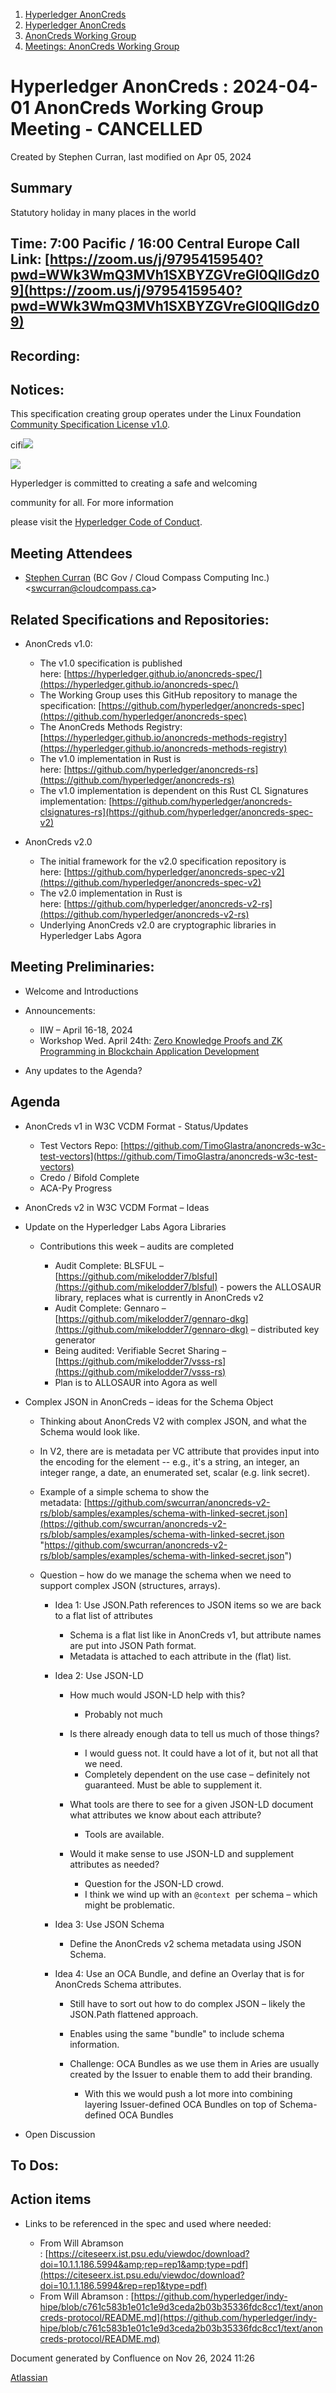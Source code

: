 1. [Hyperledger AnonCreds](index.html)
2. [Hyperledger AnonCreds](Hyperledger-AnonCreds_20283406.html)
3. [AnonCreds Working Group](AnonCreds-Working-Group_20291468.html)
4. [Meetings: AnonCreds Working Group](20291486.html)

# Hyperledger AnonCreds : 2024-04-01 AnonCreds Working Group Meeting - CANCELLED

Created by Stephen Curran, last modified on Apr 05, 2024

## Summary

Statutory holiday in many places in the world

## Time: 7:00 Pacific / 16:00 Central Europe Call Link: [https://zoom.us/j/97954159540?pwd=WWk3WmQ3MVh1SXBYZGVreGl0QllGdz09](https://zoom.us/j/97954159540?pwd=WWk3WmQ3MVh1SXBYZGVreGl0QllGdz09)

## Recording:

## Notices:

This specification creating group operates under the Linux Foundation [Community Specification License v1.0](https://github.com/hyperledger/anoncreds-spec/blob/main/1._Community_Specification_License-v1.md).

cifi![](https://wiki.hyperledger.org/download/attachments/29034696/Antitrustnotice.png?version=1&modificationDate=1581695654000&api=v2)

![](https://wiki.hyperledger.org/download/attachments/2392771/welcome.png?version=2&modificationDate=1572450107000&api=v2)

Hyperledger is committed to creating a safe and welcoming

community for all. For more information

please visit the [Hyperledger Code of Conduct](https://lf-hyperledger.atlassian.net/wiki/spaces/HYP/pages/19595281/Hyperledger+Code+of+Conduct).

## Meeting Attendees

- [Stephen Curran](https://lf-hyperledger.atlassian.net/wiki/people/557058:d676f135-ecd6-465b-b7eb-f87976bf4569?ref=confluence) (BC Gov / Cloud Compass Computing Inc.) &lt;swcurran@cloudcompass.ca&gt;

## Related Specifications and Repositories:

- AnonCreds v1.0:
  
  - The v1.0 specification is published here: [https://hyperledger.github.io/anoncreds-spec/](https://hyperledger.github.io/anoncreds-spec/)
  - The Working Group uses this GitHub repository to manage the specification: [https://github.com/hyperledger/anoncreds-spec](https://github.com/hyperledger/anoncreds-spec)
  - The AnonCreds Methods Registry: [https://hyperledger.github.io/anoncreds-methods-registry](https://hyperledger.github.io/anoncreds-methods-registry)
  - The v1.0 implementation in Rust is here: [https://github.com/hyperledger/anoncreds-rs](https://github.com/hyperledger/anoncreds-rs)
  - The v1.0 implementation is dependent on this Rust CL Signatures implementation: [https://github.com/hyperledger/anoncreds-clsignatures-rs](https://github.com/hyperledger/anoncreds-spec-v2)
- AnonCreds v2.0
  
  - The initial framework for the v2.0 specification repository is here: [https://github.com/hyperledger/anoncreds-spec-v2](https://github.com/hyperledger/anoncreds-spec-v2)
  - The v2.0 implementation in Rust is here: [https://github.com/hyperledger/anoncreds-v2-rs](https://github.com/hyperledger/anoncreds-v2-rs)
  - Underlying AnonCreds v2.0 are cryptographic libraries in Hyperledger Labs Agora

## Meeting Preliminaries:

- Welcome and Introductions
- Announcements:
  
  - IIW – April 16-18, 2024
  - Workshop Wed. April 24th: [Zero Knowledge Proofs and ZK Programming in Blockchain Application Development](https://zoom.us/meeting/register/tJYkfuyhpjsqGd1FCs-ZeFzD90EyqFy18IMt)
- Any updates to the Agenda?

## Agenda

- AnonCreds v1 in W3C VCDM Format - Status/Updates
  
  - Test Vectors Repo: [https://github.com/TimoGlastra/anoncreds-w3c-test-vectors](https://github.com/TimoGlastra/anoncreds-w3c-test-vectors)
  - Credo / Bifold Complete
  - ACA-Py Progress
- AnonCreds v2 in W3C VCDM Format – Ideas
- Update on the Hyperledger Labs Agora Libraries
  
  - Contributions this week – audits are completed
    
    - Audit Complete: BLSFUL – [https://github.com/mikelodder7/blsful](https://github.com/mikelodder7/blsful) - powers the ALLOSAUR library, replaces what is currently in AnonCreds v2
    - Audit Complete: Gennaro – [https://github.com/mikelodder7/gennaro-dkg](https://github.com/mikelodder7/gennaro-dkg) – distributed key generator
    - Being audited: Verifiable Secret Sharing – [https://github.com/mikelodder7/vsss-rs](https://github.com/mikelodder7/vsss-rs)
    - Plan is to ALLOSAUR into Agora as well
- Complex JSON in AnonCreds – ideas for the Schema Object
  
  - Thinking about AnonCreds V2 with complex JSON, and what the Schema would look like.
  - In V2, there are is metadata per VC attribute that provides input into the encoding for the element -- e.g., it's a string, an integer, an integer range, a date, an enumerated set, scalar (e.g. link secret).
  - Example of a simple schema to show the metadata: [https://github.com/swcurran/anoncreds-v2-rs/blob/samples/examples/schema-with-linked-secret.json](https://github.com/swcurran/anoncreds-v2-rs/blob/samples/examples/schema-with-linked-secret.json "https://github.com/swcurran/anoncreds-v2-rs/blob/samples/examples/schema-with-linked-secret.json")
  - Question – how do we manage the schema when we need to support complex JSON (structures, arrays). 
    
    - Idea 1: Use JSON.Path references to JSON items so we are back to a flat list of attributes
      
      - Schema is a flat list like in AnonCreds v1, but attribute names are put into JSON Path format.
      - Metadata is attached to each attribute in the (flat) list.
    - Idea 2: Use JSON-LD 
      
      - How much would JSON-LD help with this?
        
        - Probably not much
      - Is there already enough data to tell us much of those things?
        
        - I would guess not. It could have a lot of it, but not all that we need.
        - Completely dependent on the use case – definitely not guaranteed. Must be able to supplement it.
      - What tools are there to see for a given JSON-LD document what attributes we know about each attribute?
        
        - Tools are available.
      - Would it make sense to use JSON-LD and supplement attributes as needed?
        
        - Question for the JSON-LD crowd.
        - I think we wind up with an `@context`  per schema – which might be problematic.
    - Idea 3: Use JSON Schema
      
      - Define the AnonCreds v2 schema metadata using JSON Schema.
    - Idea 4: Use an OCA Bundle, and define an Overlay that is for AnonCreds Schema attributes.
      
      - Still have to sort out how to do complex JSON – likely the JSON.Path flattened approach.
      - Enables using the same "bundle" to include schema information.
      - Challenge: OCA Bundles as we use them in Aries are usually created by the Issuer to enable them to add their branding.
        
        - With this we would push a lot more into combining layering Issuer-defined OCA Bundles on top of Schema-defined OCA Bundles
- Open Discussion

## To Dos:

## Action items

- Links to be referenced in the spec and used where needed:
  
  - From Will Abramson : [https://citeseerx.ist.psu.edu/viewdoc/download?doi=10.1.1.186.5994&amp;rep=rep1&amp;type=pdf](https://citeseerx.ist.psu.edu/viewdoc/download?doi=10.1.1.186.5994&rep=rep1&type=pdf)
  - From Will Abramson : [https://github.com/hyperledger/indy-hipe/blob/c761c583b1e01c1e9d3ceda2b03b35336fdc8cc1/text/anoncreds-protocol/README.md](https://github.com/hyperledger/indy-hipe/blob/c761c583b1e01c1e9d3ceda2b03b35336fdc8cc1/text/anoncreds-protocol/README.md)

Document generated by Confluence on Nov 26, 2024 11:26

[Atlassian](http://www.atlassian.com/)
